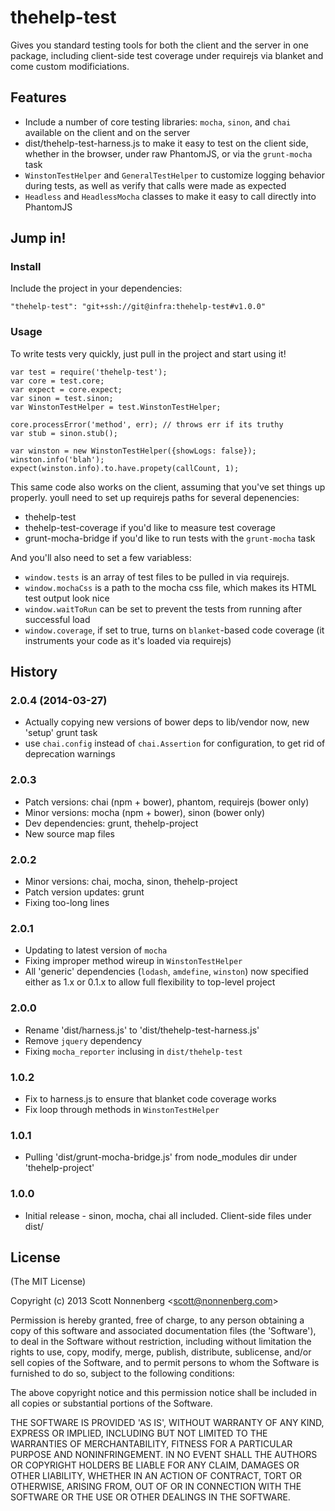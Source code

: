 # thehelp-test

Gives you standard testing tools for both the client and the server in one package, including client-side test coverage under requirejs via blanket and come custom modificiations.

## Features

+ Include a number of core testing libraries: `mocha`, `sinon`, and `chai` available on the client and on the server
+ dist/thehelp-test-harness.js to make it easy to test on the client side, whether in the browser, under raw PhantomJS, or via the `grunt-mocha` task
+ `WinstonTestHelper` and `GeneralTestHelper` to customize logging behavior during tests, as well as verify that calls were made as expected
+ `Headless` and `HeadlessMocha` classes to make it easy to call directly into PhantomJS

## Jump in!

### Install

Include the project in your dependencies:

    "thehelp-test": "git+ssh://git@infra:thehelp-test#v1.0.0"

### Usage

To write tests very quickly, just pull in the project and start using it!

    var test = require('thehelp-test');
    var core = test.core;
    var expect = core.expect;
    var sinon = test.sinon;
    var WinstonTestHelper = test.WinstonTestHelper;

    core.processError('method', err); // throws err if its truthy
    var stub = sinon.stub();

    var winston = new WinstonTestHelper({showLogs: false});
    winston.info('blah');
    expect(winston.info).to.have.propety(callCount, 1);

This same code also works on the client, assuming that you've set things up properly. youll need to set up requirejs paths for several depenencies:

+ thehelp-test
+ thehelp-test-coverage if you'd like to measure test coverage
+ grunt-mocha-bridge if you'd like to run tests with the `grunt-mocha` task

And you'll also need to set a few variabless:

+ `window.tests` is an array of test files to be pulled in via requirejs.
+ `window.mochaCss` is a path to the mocha css file, which makes its HTML test output look nice
+ `window.waitToRun` can be set to prevent the tests from running after successful load
+ `window.coverage`, if set to true, turns on `blanket`-based code coverage (it instruments your code as it's loaded via requirejs)

## History

### 2.0.4 (2014-03-27)

* Actually copying new versions of bower deps to lib/vendor now, new 'setup' grunt task
* use `chai.config` instead of `chai.Assertion` for configuration, to get rid of deprecation warnings

### 2.0.3

* Patch versions: chai (npm + bower), phantom, requirejs (bower only)
* Minor versions: mocha (npm + bower), sinon (bower only)
* Dev dependencies: grunt, thehelp-project
* New source map files

### 2.0.2

* Minor versions: chai, mocha, sinon, thehelp-project
* Patch version updates: grunt
* Fixing too-long lines

### 2.0.1

* Updating to latest version of `mocha`
* Fixing improper method wireup in `WinstonTestHelper`
* All 'generic' dependencies (`lodash`, `amdefine`, `winston`) now specified either as 1.x or 0.1.x to allow full flexibility to top-level project

### 2.0.0

* Rename 'dist/harness.js' to 'dist/thehelp-test-harness.js'
* Remove `jquery` dependency
* Fixing `mocha_reporter` inclusing in `dist/thehelp-test`

### 1.0.2

* Fix to harness.js to ensure that blanket code coverage works
* Fix loop through methods in `WinstonTestHelper`

### 1.0.1

* Pulling 'dist/grunt-mocha-bridge.js' from node_modules dir under 'thehelp-project'

### 1.0.0

* Initial release - sinon, mocha, chai all included. Client-side files under dist/


## License

(The MIT License)

Copyright (c) 2013 Scott Nonnenberg &lt;scott@nonnenberg.com&gt;

Permission is hereby granted, free of charge, to any person obtaining
a copy of this software and associated documentation files (the
'Software'), to deal in the Software without restriction, including
without limitation the rights to use, copy, modify, merge, publish,
distribute, sublicense, and/or sell copies of the Software, and to
permit persons to whom the Software is furnished to do so, subject to
the following conditions:

The above copyright notice and this permission notice shall be
included in all copies or substantial portions of the Software.

THE SOFTWARE IS PROVIDED 'AS IS', WITHOUT WARRANTY OF ANY KIND,
EXPRESS OR IMPLIED, INCLUDING BUT NOT LIMITED TO THE WARRANTIES OF
MERCHANTABILITY, FITNESS FOR A PARTICULAR PURPOSE AND NONINFRINGEMENT.
IN NO EVENT SHALL THE AUTHORS OR COPYRIGHT HOLDERS BE LIABLE FOR ANY
CLAIM, DAMAGES OR OTHER LIABILITY, WHETHER IN AN ACTION OF CONTRACT,
TORT OR OTHERWISE, ARISING FROM, OUT OF OR IN CONNECTION WITH THE
SOFTWARE OR THE USE OR OTHER DEALINGS IN THE SOFTWARE.

